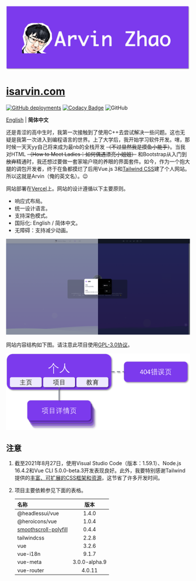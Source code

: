 ![isarvin_banner.png](./img_README/isarvin_banner.png)

# [isarvin.com](https://isarvin.com)

[![GitHub deployments](https://img.shields.io/github/deployments/ArvinZJC/isarvin/production?label=Vercel&logo=vercel)](https://isarvin.com)
[![Codacy Badge](https://app.codacy.com/project/badge/Grade/810eda125dbf4b9d96b81e6c34ec26e6)](https://www.codacy.com/gh/ArvinZJC/isarvin/dashboard?utm_source=github.com&amp;utm_medium=referral&amp;utm_content=ArvinZJC/isarvin&amp;utm_campaign=Badge_Grade)
![GitHub](https://img.shields.io/github/license/ArvinZJC/isarvin)

[English](./README.md) | **简体中文**

还是青涩的高中生时，我第一次接触到了使用C++去尝试解决一些问题。这也无疑是我第一次进入到编程语言的世界。上了大学后，我开始学习软件开发。嗐，那时候一天天yy自己将来成为最nb的全栈开发 ~~（不过显然我是摸鱼小能手）~~。当我对HTML ~~（How to Meet Ladies：如何偶遇漂亮小姐姐）~~ 和Bootstrap从入门到~~放弃~~精通时，我还想过要做一套家喻户晓的养眼的界面套件。如今，作为一个抱大腿的调包开发者，终于在鱼都摸烂了后用Vue.js 3和[Tailwind CSS](https://tailwindcss.com/)建了个人网站。所以这就是Arvin（俺的英文名）。😉

网站部署在[Vercel](https://vercel.com/home)上。网站的设计遵循以下主要原则。

- 响应式布局。
- 统一设计语言。
- 支持深色模式。
- 国际化: English / 简体中文。
- 无障碍：支持减少动画。

![isarvin_example_zhCN.png](./img_README/isarvin_example_zhCN.png)

网站内容结构如下图。请注意此项目使用[GPL-3.0协议](./LICENSE)。

![isarvin_structure_zhCN.png](./img_README/isarvin_structure_zhCN.png)

## 注意

1. 截至2021年8月27日，使用Visual Studio Code（版本：1.59.1）、Node.js 16.4.2和Vue CLI 5.0.0-beta.3开发表现良好。此外，我要特别感谢Tailwind提供的[丰富、可扩展的CSS框架和资源](https://tailwindcss.com/resources)，这节省了许多开发时间。
2. 项目主要依赖参见下面的表格。

    | 名称 | 版本 |
    | :-- | :--: |
    | @headlessui/vue | 1.4.0 |
    | @heroicons/vue | 1.0.4 |
    | [smoothscroll-polyfill](https://github.com/iamdustan/smoothscroll) | 0.4.4 |
    | tailwindcss | 2.2.8 |
    | vue | 3.2.6 |
    | vue-i18n | 9.1.7 |
    | vue-meta | 3.0.0-alpha.9 |
    | vue-router | 4.0.11 |
